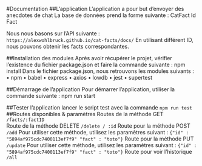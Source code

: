 #Documentation
##L’application
L’application a pour but d’envoyer des anecdotes de chat
La base de données prend la forme suivante :
CatFact
Id
Fact

Nous nous basons sur l’API suivante : 
`https://alexwohlbruck.github.io/cat-facts/docs/`
En utilisant différent ID, nous pouvons obtenir les facts correspondantes. 


##Installation des modules
Après avoir récupérer le projet, vérifier l’existence du fichier package.json et faire la commande suivante :
npm install
Dans le fichier package.json, nous retrouvons les modules suivants : 
•	npm
•	babel
•	express
•	axios
•	lowdb
•	jest
•	supertest

##Démarrage de l’application
Pour démarrer l’application, utiliser la commande suivante : 
npm run start

##Tester l’application
lancer le script test avec la commande 
`npm run test`
##Routes disponibles & paramètres
Routes de la méthode GET
`/facts/:factID `                                  
Route de la méthode DELETE 
`/delete / :id`
Route pour la méthode POST
`/add`
Pour utiliser cette méthode, utilisez les paramètres suivant : 
`{"id" : "5894af975cdc7400113ef7f9" "fact" : "toto"}`
Route pour la méthode PUT
`/update`
Pour utiliser cette méthode, utilisez les paramètres suivant : 
`{"id" : "5894af975cdc7400113ef7f9" "fact" : "toto"}`
Route pour voir l’historique
`/all`
